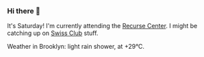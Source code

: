 ### Hi there :wave:

It's Saturday! I'm currently attending the [Recurse Center](https://www.recurse.com/scout/click?t=90d9bc776f490dab14675dbf7b143cae). I might be catching up on [Swiss Club](https://swissclubtoronto.ca/) stuff.

Weather in Brooklyn: light rain shower, at +29°C.
